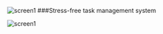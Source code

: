![screen1](https://i.imgur.com/UyQXXfI.png)
###Stress-free task management system


![screen1](https://i.imgur.com/UiolVHA.png)

